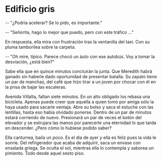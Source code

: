 # Edificio gris

-- "¿Podría acelerar? Se lo pido, es importante."

-- "Señorita, hago lo mejor que puedo, pero con este tráfico ..."

En respuesta, ella mira con frustración tras la ventanilla del taxi. Con su
pluma tamborilea sobre la carpeta.

-- "Oh mire, típico. Parece chocó un áuto con ese autobús. Voy a tomar la
desviación, ¿está bien?"

Sabe ella que en quince minutos concluirán la junta. Que Meredith habrá ganado
sin haberle dado oportunidad de presentar batalla. Su zapato tiene un par de
manchas, del café que hizo tirar a un joven por chocar con él en la prisa de
bajar las escaleras.

Avenida Villalta, faltan siete minutos. En un alto obligado los rebasa una
bicicleta. Apenas puede creer que aquella a quien tomó por amiga sólo la haya
usado para sacarle ventaja. Abre su bolso y saca el estuche con las lentillas,
hasta eso había olvidado ponerse. Dentro de un par de minutos estará corriendo
de nuevo. Presionará un par de veces el botón del elevador y se estrujara las
manos por parecerle una eternidad lo que tarda en descender. ¿Pero cómo lo
hubiese podido saber?

Ella canturrea, baila un poco. Es el día de ayer y ella es feliz pues la vida
le sonríe. Del refrigerador que acaba de adquirir, saca un envase con ensalada
griega. Se oculta el sol, mientras ella lo contempla y saborea un pimiento.
Todo desde aquel sexto piso.
